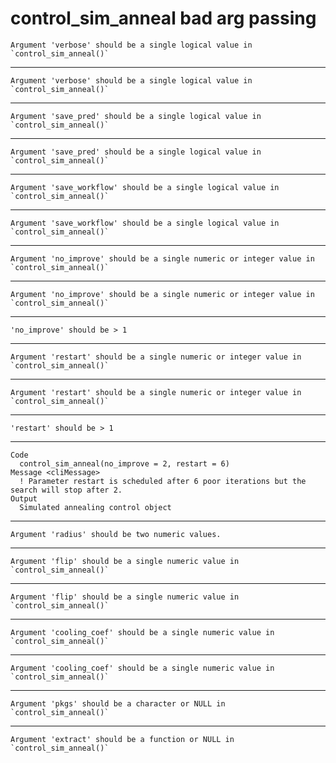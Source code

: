 # control_sim_anneal bad arg passing

    Argument 'verbose' should be a single logical value in `control_sim_anneal()`

---

    Argument 'verbose' should be a single logical value in `control_sim_anneal()`

---

    Argument 'save_pred' should be a single logical value in `control_sim_anneal()`

---

    Argument 'save_pred' should be a single logical value in `control_sim_anneal()`

---

    Argument 'save_workflow' should be a single logical value in `control_sim_anneal()`

---

    Argument 'save_workflow' should be a single logical value in `control_sim_anneal()`

---

    Argument 'no_improve' should be a single numeric or integer value in `control_sim_anneal()`

---

    Argument 'no_improve' should be a single numeric or integer value in `control_sim_anneal()`

---

    'no_improve' should be > 1

---

    Argument 'restart' should be a single numeric or integer value in `control_sim_anneal()`

---

    Argument 'restart' should be a single numeric or integer value in `control_sim_anneal()`

---

    'restart' should be > 1

---

    Code
      control_sim_anneal(no_improve = 2, restart = 6)
    Message <cliMessage>
      ! Parameter restart is scheduled after 6 poor iterations but the search will stop after 2.
    Output
      Simulated annealing control object

---

    Argument 'radius' should be two numeric values.

---

    Argument 'flip' should be a single numeric value in `control_sim_anneal()`

---

    Argument 'flip' should be a single numeric value in `control_sim_anneal()`

---

    Argument 'cooling_coef' should be a single numeric value in `control_sim_anneal()`

---

    Argument 'cooling_coef' should be a single numeric value in `control_sim_anneal()`

---

    Argument 'pkgs' should be a character or NULL in `control_sim_anneal()`

---

    Argument 'extract' should be a function or NULL in `control_sim_anneal()`

